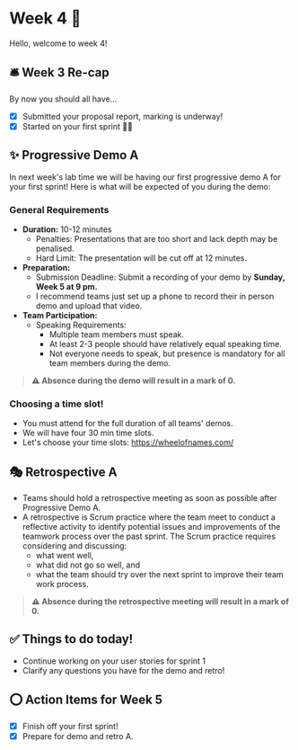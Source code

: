 # Week 4 🍇

Hello, welcome to week 4!

## 🛎️ Week 3 Re-cap 

By now you should all have...
- [x] Submitted your proposal report, marking is underway!
- [x] Started on your first sprint 🏃‍♂️

## ✨ Progressive Demo A

In next week's lab time we will be having our first progressive demo A for your first sprint! 
Here is what will be expected of you during the demo:

### General Requirements
- **Duration:** 10-12 minutes
  - Penalties: Presentations that are too short and lack depth may be penalised.
  - Hard Limit: The presentation will be cut off at 12 minutes.
- **Preparation:**
  - Submission Deadline: Submit a recording of your demo by **Sunday, Week 5 at 9 pm.**
  - I recommend teams just set up a phone to record their in person demo and upload that video.
- **Team Participation:**
  - Speaking Requirements:
    - Multiple team members must speak.
    - At least 2-3 people should have relatively equal speaking time.
    - Not everyone needs to speak, but presence is mandatory for all team members during the demo.

> **⚠ Absence during the demo will result in a mark of 0.**

### Choosing a time slot!

- You must attend for the full duration of all teams' demos.
- We will have four 30 min time slots.
- Let's choose your time slots: https://wheelofnames.com/

## 🎭 Retrospective A
- Teams should hold a retrospective meeting as soon as possible after Progressive Demo A.
- A retrospective is Scrum practice where the team meet to conduct a reflective activity to identify potential issues and improvements of the teamwork process over the past sprint. The Scrum practice requires considering and discussing:
  - what went well,
  - what did not go so well, and
  - what the team should try over the next sprint to improve their team work process.

> **⚠ Absence during the retrospective meeting will result in a mark of 0.**

## ✅ Things to do today!
- Continue working on your user stories for sprint 1
- Clarify any questions you have for the demo and retro!

## ⭕ Action Items for Week 5
- [x] Finish off your first sprint!
- [x] Prepare for demo and retro A.
